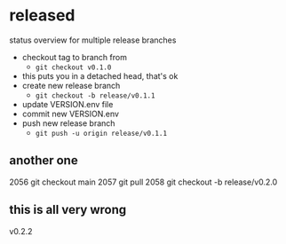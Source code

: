 # released
status overview for multiple release branches

- checkout tag to branch from
    - ```git checkout v0.1.0```
- this puts you in a detached head, that's ok
- create new release branch
    - ```git checkout -b release/v0.1.1```
- update VERSION.env file
- commit new VERSION.env
- push new release branch
    - ```git push -u origin release/v0.1.1```

## another one

 2056  git checkout main
 2057  git pull
 2058  git checkout -b release/v0.2.0

## this is all very wrong

v0.2.2

